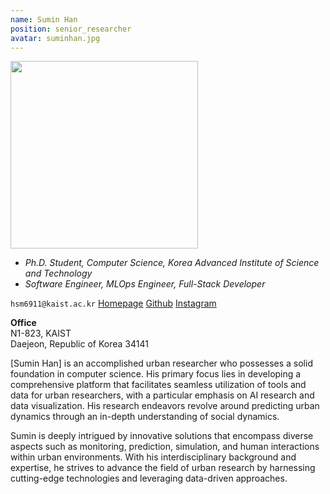 ```yaml
---
name: Sumin Han
position: senior_researcher
avatar: suminhan.jpg
---
```


<img width="300" src="{{site.baseurl}}/images/people/{{page.avatar}}" data-action="zoom">

- _Ph.D. Student, Computer Science, Korea Advanced Institute of Science and Technology_<br>
- _Software Engineer, MLOps Engineer, Full-Stack Developer_

<i class="fa fa-envelope-o"></i> `hsm6911@kaist.ac.kr`
<i class="fa fa-home" aria-hidden="true"></i>[Homepage](http://suminhan.github.io)
<i class="fa fa-github" aria-hidden="true"></i>[Github](https://github.com/suminhan)
<i class="fa fa-instagram" aria-hidden="true"></i>[Instagram](https://www.instagram.com/smhan.lab/)

**Office**<br>
N1-823, KAIST <br>
Daejeon, Republic of Korea 34141

[Sumin Han] is an accomplished urban researcher who possesses a solid foundation in computer science. His primary focus lies in developing a comprehensive platform that facilitates seamless utilization of tools and data for urban researchers, with a particular emphasis on AI research and data visualization. His research endeavors revolve around predicting urban dynamics through an in-depth understanding of social dynamics.

Sumin is deeply intrigued by innovative solutions that encompass diverse aspects such as monitoring, prediction, simulation, and human interactions within urban environments. With his interdisciplinary background and expertise, he strives to advance the field of urban research by harnessing cutting-edge technologies and leveraging data-driven approaches.
